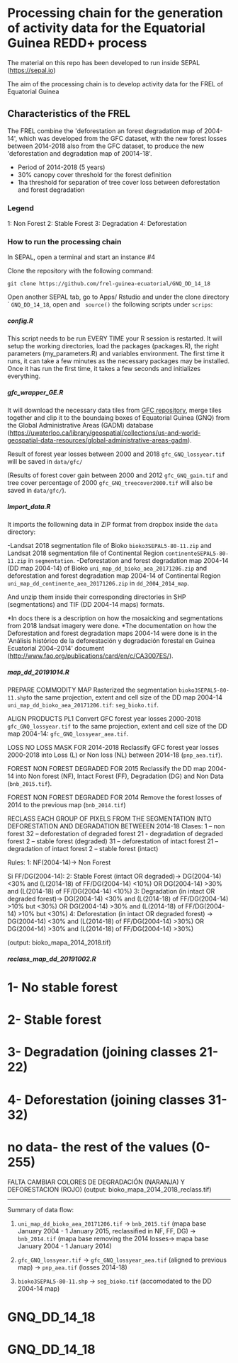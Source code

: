 # Processing chain for the generation of activity data for the Equatorial Guinea REDD+ process
The material on this repo has been developed to run inside SEPAL (https://sepal.io)

The aim of the processing chain is to develop activity data for the FREL of Equatorial Guinea 

## Characteristics of the FREL 
The FREL combine the 'deforestation an forest degradation map of 2004-14', which was developed from the GFC dataset, with the new forest losses between 2014-2018 also from the GFC dataset, to produce the new 'deforestation and degradation map of 20014-18'.

- Period of 2014-2018 (5 years)
- 30% canopy cover threshold for the forest definition
- 1ha threshold for separation of tree cover loss between deforestation and forest degradation

### Legend
1: Non Forest
2: Stable Forest
3: Degradation
4: Deforestation

### How to run the processing chain
In SEPAL, open a terminal and start an instance #4 

Clone the repository with the following command:

``` git clone https://github.com/frel-guinea-ecuatorial/GNQ_DD_14_18 ```

Open another SEPAL tab, go to Apps/ Rstudio and under the clone directory ´ `GNQ_DD_14_18`, open and ``` source()``` the following scripts under `scrips`:

##### config.R
This script needs to be run EVERY TIME your R session is restarted. 
It will setup the working directories, load the packages (packages.R), the right parameters (my_parameters.R) and variables environment.
The first time it runs, it can take a few minutes as the necessary packages may be installed.
Once it has run the first time, it takes a few seconds and initializes everything.

##### gfc_wrapper_GE.R 
It will download the necessary data tiles  from [GFC repository](https://earthenginepartners.appspot.com/science-2013-global-forest/download_v1.5.html), merge tiles together and clip it to the boundaing boxes of Equatorial Guinea (GNQ) from the Global Administrative Areas (GADM) database (https://uwaterloo.ca/library/geospatial/collections/us-and-world-geospatial-data-resources/global-administrative-areas-gadm).

Result of forest year losses between 2000 and 2018 `gfc_GNQ_lossyear.tif` will be saved in `data/gfc/`

(Results of forest cover gain between 2000 and 2012 `gfc_GNQ_gain.tif` and tree cover percentage of 2000 `gfc_GNQ_treecover2000.tif` will also be saved in `data/gfc/`).

##### Import_data.R
It imports the followning data in ZIP format from dropbox inside the `data` directory: 

-Landsat 2018 segmentation file of Bioko `bioko3SEPAL5-80-11.zip` and Landsat 2018 segmentation file of Continental Region `continenteSEPAL5-80-11.zip` in `segmentation`.
-Deforestation and forest degradation map 2004-14 (DD map 2004-14) of Bioko `uni_map_dd_bioko_aea_20171206.zip` and deforestation and forest degradation map 2004-14 of Continental Region `uni_map_dd_continente_aea_20171206.zip` in `dd_2004_2014_map`.

And unzip them inside their corresponding directories in SHP (segmentations) and TIF (DD 2004-14 maps) formats.

*In docs there is a description on how the mosaicking and segmentations from 2018 landsat imagery were done. 
*The documentation on how the Deforestation and forest degradation maps 2004-14 were done is in the 'Análisis histórico de la deforestación y degradación forestal en Guinea Ecuatorial 2004–2014' document (http://www.fao.org/publications/card/en/c/CA3007ES/). 

##### map_dd_20191014.R

PREPARE COMMODITY MAP
Rasterized the segmentation `bioko3SEPAL5-80-11.shp`to the same projection, extent and cell size of the DD map 2004-14 `uni_map_dd_bioko_aea_20171206.tif`: `seg_bioko.tif`.

ALIGN PRODUCTS PL1
Convert GFC forest year losses 2000-2018 `gfc_GNQ_lossyear.tif` to the same projection, extent and cell size of the DD map 2004-14: `gfc_GNQ_lossyear_aea.tif`.

LOSS NO LOSS MASK FOR 2014-2018
Reclassify GFC forest year losses 2000-2018 into Loss (L) or Non loss (NL) between 2014-18 (`pnp_aea.tif`). 

FOREST NON FOREST DEGRADED FOR 2015
Reclassify the DD map 2004-14 into Non forest (NF), Intact Forest (FF), Degradation (DG) and Non Data (`bnb_2015.tif`). 

FOREST NON FOREST DEGRADED FOR 2014
Remove the forest losses of 2014 to the previous map (`bnb_2014.tif`)

RECLASS EACH GROUP OF PIXELS FROM THE SEGMENTATION INTO DEFORESTATION AND DEGRADATION BETWEEEN 2014-18
Clases:
1 – non forest
32 – deforestation of degraded forest
21 - degradation of degraded forest
2 – stable forest (degraded)
31 – deforestation of intact forest
21 – degradation of intact forest
2 – stable forest (intact)

Rules: 
1: NF(2004-14)-> Non Forest

Si FF/DG(2004-14):
2: Stable Forest (intact OR degraded)-> DG(2004-14) <30% and (L(2014-18) of FF/DG(2004-14) <10%) OR DG(2004-14) >30% and (L(2014-18) of FF/DG(2004-14) <10%)
3: Degradation (in intact OR degraded forest)-> DG(2004-14) <30% and (L(2014-18) of FF/DG(2004-14) >10% but <30%)  OR DG(2004-14) >30% and (L(2014-18)  of FF/DG(2004-14) >10% but <30%)
4: Deforestation (in intact OR degraded forest) -> DG(2004-14) <30% and (L(2014-18) of FF/DG(2004-14) >30%)  OR DG(2004-14) >30% and (L(2014-18)  of FF/DG(2004-14) >30%)

(output: bioko_mapa_2014_2018.tif)

##### reclass_map_dd_20191002.R

# 1- No stable forest
# 2- Stable forest
# 3- Degradation (joining classes 21-22)
# 4- Deforestation (joining classes 31-32)
# no data- the rest of the values (0-255)

FALTA CAMBIAR COLORES DE DEGRADACIÓN (NARANJA) Y DEFORESTACION (ROJO)
(output: bioko_mapa_2014_2018_reclass.tif)

-----------

Summary of data flow: 

1. `uni_map_dd_bioko_aea_20171206.tif` -> `bnb_2015.tif` (mapa base January 2004 - 1 January 2015, reclassified in NF, FF, DG) -> `bnb_2014.tif`  (mapa base removing the 2014 losses-> mapa base January 2004 - 1 January 2014)

2. `gfc_GNQ_lossyear.tif` -> `gfc_GNQ_lossyear_aea.tif` (aligned to previous map) -> `pnp_aea.tif` (losses 2014-18)

3. `bioko3SEPAL5-80-11.shp` -> `seg_bioko.tif` (accomodated to the DD 2004-14 map)

# GNQ_DD_14_18
# GNQ_DD_14_18
